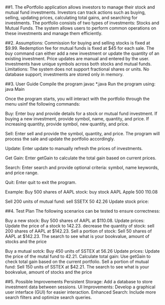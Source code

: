 ##1.
The ePortfolio application allows investors to manage their stock and mutual fund investments. Investors can track actions such as buying, selling, updating prices, calculating total gains, and searching for investments. The portfolio consists of two types of investments: Stocks and Mutual Funds. The system allows users to perform common operations on these investments and manage them efficiently.

##2. 
Assumptions:
Commission for buying and selling stocks is fixed at $9.99.
Redemption fee for mutual funds is fixed at $45 for each sale.
The buy command can either add a new investment or update the quantity of an existing investment.
Price updates are manual and entered by the user.
Investments have unique symbols across both stocks and mutual funds.
Limitations:
The system does not support fractional shares or units.
No database support; investments are stored only in memory.

##3. 
User Guide
Compile the program 
javac *.java
Run the program using:
java Main

Once the program starts, you will interact with the portfolio through the menu usinf the following commands:

Buy: Enter buy and provide details for a stock or mutual fund investment.
If buying a new investment, provide symbol, name, quantity, and price.
If increasing quantity, provide symbol, new quantity, and price.

Sell: Enter sell and provide the symbol, quantity, and price.
The program will process the sale and update the portfolio accordingly.

Update: Enter update to manually refresh the prices of investments.

Get Gain: Enter getGain to calculate the total gain based on current prices.

Search: Enter search and provide optional criteria: symbol, name keywords, and price range.

Quit: Enter quit to exit the program.

Example:
Buy 500 shares of AAPL stock:
buy
stock
AAPL
Apple
500
110.08

Sell 200 units of mutual fund:
sell
SSETX
50
42.26
Update stock price:

##4. 
Test Plan
The following scenarios can be tested to ensure correctness:

Buy a new stock: Buy 500 shares of AAPL at $110.08.
Update prices: Update the price of a stock to 142.23.
decrease the quantity of stock: sell 200 shares of AAPL at $142.23.
Sell a portion of stock: Sell 50 shares of AAPL at $142.23.
The search to see what is your bookvalue, amount of stocks and the price

Buy a mutual sotck: Buy 450 units of SSTEX at 56.26
Update prices: Update the price of the mutal fund to 42.21.
Calculate total gain: Use getGain to check total gain based on the current portfolio.
Sell a portion of mutual fund: Sell 150 units of SSTEX at $42.21.
The search to see what is your bookvalue, amount of stocks and the price


##5. 
Possible Improvements
Persistent Storage: Add a database to store investment data between sessions.
UI Improvements: Develop a graphical user interface (GUI) for easier interaction.
Enhanced Search: Include more search filters and optimize search queries.